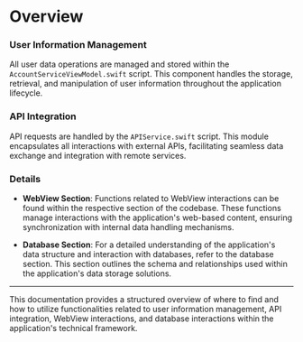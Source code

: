 # Overview

### User Information Management

All user data operations are managed and stored within the `AccountServiceViewModel.swift` script. This component handles the storage, retrieval, and manipulation of user information throughout the application lifecycle.

### API Integration

API requests are handled by the `APIService.swift` script. This module encapsulates all interactions with external APIs, facilitating seamless data exchange and integration with remote services.

### Details

- **WebView Section**: Functions related to WebView interactions can be found within the respective section of the codebase. These functions manage interactions with the application's web-based content, ensuring synchronization with internal data handling mechanisms.
  
- **Database Section**: For a detailed understanding of the application's data structure and interaction with databases, refer to the database section. This section outlines the schema and relationships used within the application's data storage solutions.

---

This documentation provides a structured overview of where to find and how to utilize functionalities related to user information management, API integration, WebView interactions, and database interactions within the application's technical framework.


